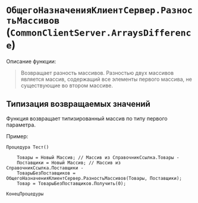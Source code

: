 # `ОбщегоНазначенияКлиентСервер.РазностьМассивов` (`CommonClientServer.ArraysDifference`)

Описание функции:

> Возвращает разность массивов. Разностью двух массивов является массив, содержащий
> все элементы первого массива, не существующие во втором массиве.

## Типизация возвращаемых значений

Функция возвращает типизированный массив по типу первого параметра.

Пример:

```bsl
Процедура Тест()

    Товары = Новый Массив; // Массив из СправочникСсылка.Товары -
    Поставщики = Новый Массив; // Массив из СправочникСсылка.Поставщики -
    ТоварыБезПоставщиков = ОбщегоНазначенияКлиентСервер.РазностьМассивов(Товары, Поставщики);
    Товар = ТоварыБезПоставщиков.Получить(0);

КонецПроцедуры
```


